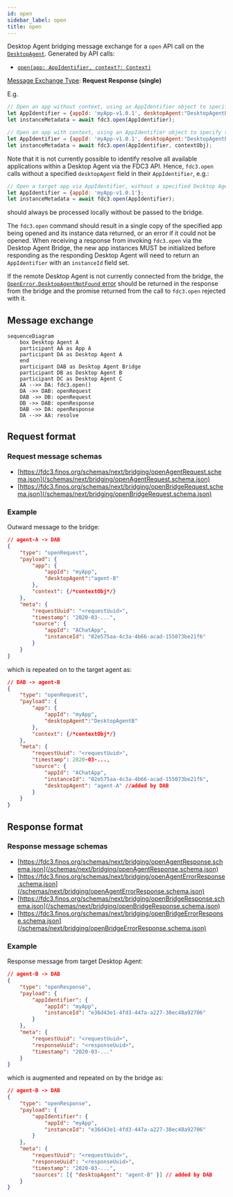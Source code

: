 ```yaml
---
id: open
sidebar_label: open
title: open
---
```


Desktop Agent bridging message exchange for a `open` API call on the [`DesktopAgent`](../../api/ref/DesktopAgent). Generated by API calls:

- [`open(app: AppIdentifier, context?: Context)`](../../api/ref/DesktopAgent#open)

[Message Exchange Type](../spec#individual-message-exchanges): **Request Response (single)**

E.g.

```javascript
// Open an app without context, using an AppIdentifier object to specify the target and Desktop Agent
let AppIdentifier = {appId: 'myApp-v1.0.1', desktopAgent:"DesktopAgentB"};
let instanceMetadata = await fdc3.open(AppIdentifier);

// Open an app with context, using an AppIdentifier object to specify the target and Desktop Agent
let AppIdentifier = {appId: 'myApp-v1.0.1', desktopAgent:"DesktopAgentB"};
let instanceMetadata = await fdc3.open(AppIdentifier, contextObj);
```

Note that it is not currently possible to identify resolve all available applications within a Desktop Agent via the FDC3 API. Hence, `fdc3.open` calls without a specified `desktopAgent` field in their `AppIdentifier`, e.g.:

```javascript
// Open a target app via AppIdentifier, without a specified Desktop Agent 
let AppIdentifier = {appId: 'myApp-v1.0.1'};
let instanceMetadata = await fdc3.open(AppIdentifier);
```

should always be processed locally without be passed to the bridge.

The `fdc3.open` command should result in a single copy of the specified app being opened and its instance data returned, or an error if it could not be opened. When receiving a response from invoking `fdc3.open` via the Desktop Agent Bridge, the new app instances MUST be initialized before responding as the responding Desktop Agent will need to return an `AppIdentifier` with an `instanceId` field set.

If the remote Desktop Agent is not currently connected from the bridge, the [`OpenError.DesktopAgentNotFound` error](../../api/ref/Errors#openerror) should be returned in the response from the bridge and the promise returned  from the call to `fdc3.open` rejected with it.

## Message exchange

```mermaid
sequenceDiagram
    box Desktop Agent A
    participant AA as App A
    participant DA as Desktop Agent A
    end
    participant DAB as Desktop Agent Bridge
    participant DB as Desktop Agent B
    participant DC as Desktop Agent C
    AA -->> DA: fdc3.open()
    DA ->> DAB: openRequest
    DAB ->> DB: openRequest
    DB ->> DAB: openResponse
    DAB ->> DA: openResponse
    DA -->> AA: resolve
```

## Request format

### Request message schemas

- [https://fdc3.finos.org/schemas/next/bridging/openAgentRequest.schema.json](/schemas/next/bridging/openAgentRequest.schema.json)
- [https://fdc3.finos.org/schemas/next/bridging/openBridgeRequest.schema.json](/schemas/next/bridging/openBridgeRequest.schema.json)

### Example

Outward message to the bridge:

```json
// agent-A -> DAB
{
    "type": "openRequest",
    "payload": {
        "app": {
            "appId": "myApp",
            "desktopAgent":"agent-B"
        },
        "context": {/*contextObj*/}
    },
    "meta": {
        "requestUuid": "<requestUuid>",
        "timestamp": "2020-03-...",
        "source": {
            "appId": "AChatApp",
            "instanceId": "02e575aa-4c3a-4b66-acad-155073be21f6"
        }
    }
}
```

which is repeated on to the target agent as:

```json
// DAB -> agent-B
{
    "type": "openRequest",
    "payload": {
        "app": {
            "appId": "myApp",
            "desktopAgent":"DesktopAgentB"
        },
        "context": {/*contextObj*/}
    },
    "meta": {
        "requestUuid": "<requestUuid>",
        "timestamp": 2020-03-...,
        "source": {
            "appId": "AChatApp",
            "instanceId": "02e575aa-4c3a-4b66-acad-155073be21f6",
            "desktopAgent": "agent-A" //added by DAB
        }
    }
}
```

## Response format

### Response message schemas

- [https://fdc3.finos.org/schemas/next/bridging/openAgentResponse.schema.json](/schemas/next/bridging/openAgentResponse.schema.json)
- [https://fdc3.finos.org/schemas/next/bridging/openAgentErrorResponse.schema.json](/schemas/next/bridging/openAgentErrorResponse.schema.json)
- [https://fdc3.finos.org/schemas/next/bridging/openBridgeResponse.schema.json](/schemas/next/bridging/openBridgeResponse.schema.json)
- [https://fdc3.finos.org/schemas/next/bridging/openBridgeErrorResponse.schema.json](/schemas/next/bridging/openBridgeErrorResponse.schema.json)

### Example

Response message from target Desktop Agent:

```json
// agent-B -> DAB
{
    "type": "openResponse",
    "payload": {
        "appIdentifier": {
            "appId": "myApp",
            "instanceId": "e36d43e1-4fd3-447a-a227-38ec48a92706"
        }
    },
    "meta": {
        "requestUuid": "<requestUuid>",
        "responseUuid": "<responseUuid>",
        "timestamp": "2020-03-..."
    }
}
```

which is augmented and repeated on by the bridge as:

```json
// agent-B -> DAB
{
    "type": "openResponse",
    "payload": {
        "appIdentifier": {
            "appId": "myApp",
            "instanceId": "e36d43e1-4fd3-447a-a227-38ec48a92706"
        }
    },
    "meta": {
        "requestUuid": "<requestUuid>",
        "responseUuid": "<responseUuid>",
        "timestamp": "2020-03-...",
        "sources": [{ "desktopAgent": "agent-B" }] // added by DAB
    }
}
```
